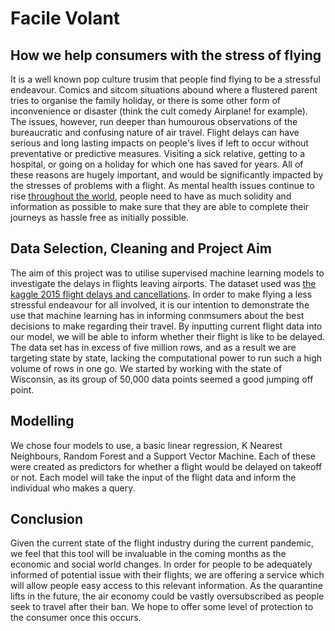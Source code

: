 # Facile Volant
## How we help consumers with the stress of flying

It is a well known pop culture trusim that people find flying to be a stressful endeavour. Comics and sitcom situations abound where a flustered parent tries to organise the family holiday,  or there is some other form of inconvenience or disaster (think the cult comedy Airplane! for example). The issues, however, run deeper than humourous observations of the bureaucratic and confusing nature of air travel. Flight delays can have serious and long lasting impacts on people's lives if left to occur without preventative or predictive measures. Visiting a sick relative, getting to a hospital, or going on a holiday for which one has saved for years. All of these reasons are hugely important, and would be significantly impacted by the stresses of problems with a flight. As mental health issues continue to rise [throughout the world](https://www.theguardian.com/society/2019/jun/03/mental-illness-is-there-really-a-global-epidemic), people need to have as much solidity and information as possible to make sure that they are able to complete their journeys as hassle free as initially possible.

## Data Selection, Cleaning and Project Aim

The aim of this project was to utilise supervised machine learning models to investigate the delays in flights leaving airports. The dataset used was [the kaggle 2015 flight delays and cancellations](https://www.kaggle.com/usdot/flight-delays). In order to make flying a less stressful endeavour for all involved, it is our intention to demonstrate the use that machine learning has in informing conmsumers about the best decisions to make regarding their travel. By inputting current flight data into our model, we will be able to inform whether their flight is like to be delayed. The data set has in excess of five million rows, and as a result we are targeting state by state, lacking the computational power to run such a high volume of rows in one go. We started by working with the state of Wisconsin, as its group of 50,000 data points seemed a good jumping off point.

## Modelling

We chose four models to use, a basic linear regression, K Nearest Neighbours, Random Forest and a Support Vector Machine. Each of these were created as predictors for whether a flight would be delayed on takeoff or not. Each model will take the input of the flight data and inform the individual who makes a query. 

## Conclusion

Given the current state of the flight industry during the current pandemic, we feel that this tool will be invaluable in the coming months as the economic and social world changes. In order for people to be adequately informed of potential issue with their flights, we are offering a service which will allow people easy access to this relevant information. As the quarantine lifts in the future, the air economy could be vastly oversubscribed as people seek to travel after their ban. We hope to offer some level of protection to the consumer once this occurs.  



